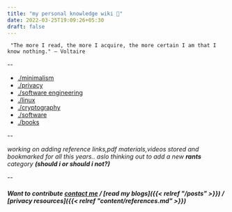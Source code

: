 ```yaml
---
title: "my personal knowledge wiki 🐨"
date: 2022-03-25T19:09:26+05:30
draft: false
---
```


` "The more I read, the more I acquire, the more certain I am that I know nothing." — Voltaire`

--

- [./minimalism]()
- [./privacy]()
- [./software engineering]()
- [./linux]()
- [./cryptography]()
- [./software]()
- [./books]()

--

*working on adding reference links,pdf materials,videos stored and bookmarked for all this years.. aslo thinking out to add a new **rants** category* ***(should i or should i not?)***

--

##### *Want to contribute [contact me](mailto:hi@sidmulajkar.com)* / *[read my blogs]({{< relref "/posts" >}})* / *[privacy resources]({{< relref "content/references.md" >}})*